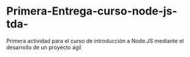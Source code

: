 # Primera-Entrega-curso-node-js-tda-
Primera actividad para el curso de introducción a Node.JS mediante el desarrollo de un proyecto ágil
